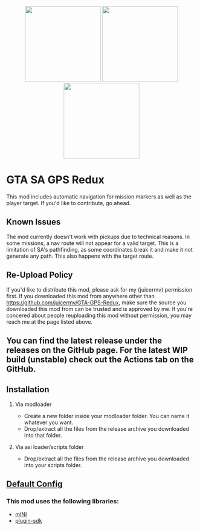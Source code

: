 <div align='center'>
    <img height="200" src='https://github.com/juicermv/GTA-GPS-Redux/assets/34755463/879efcd9-6d7b-43b6-8198-3452756ac9a2'>
    <img height="200" src='https://github.com/juicermv/GTA-GPS-Redux/assets/34755463/39e3170a-8aea-4666-aabc-430f925c1684'>
    <img height="200" src='https://github.com/juicermv/GTA-GPS-Redux/assets/34755463/dc40c010-6e32-4ba0-b669-b128618bbd5e'>
</div>

# GTA SA GPS Redux

This mod includes automatic navigation for mission markers as well as the player target.
If you'd like to contribute, go ahead.

## Known Issues
The mod currently doesn't work with pickups due to technical reasons.
In some missions, a nav route will not appear for a valid target. 
This is a limitation of SA's pathfinding, as some coordinates break it and make it not generate any path. This also happens with the target route.

## Re-Upload Policy
If you'd like to distribute this mod, please ask for my (juicermv) permission first. 
If you downloaded this mod from anywhere other than https://github.com/juicermv/GTA-GPS-Redux,
make sure the source you downloaded this mod from can be trusted and is approved by me. If you're concered about people reuploading this mod without permission, you may reach me at the page listed above.

## You can find the latest release under the releases on the GitHub page. For the latest WIP build (unstable) check out the Actions tab on the GitHub.

## Installation


1. Via modloader
    - Create a new folder inside your modloader folder. You can name it whatever you want.
    - Drop/extract all the files from the release archive you downloaded into that folder.

2. Via asi loader/scripts folder
    - Drop/extract all the files from the release archive you downloaded into your scripts folder.

## [Default Config](GPSLine/SA.GPS.CONF.ini)
### This mod uses the following libraries:
* [mINI](https://github.com/metayeti/mINI)
* [plugin-sdk](https://github.com/DK22Pac/plugin-sdk)
